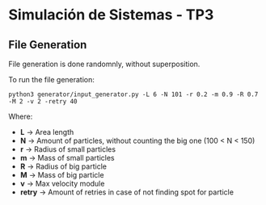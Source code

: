 # Simulación de Sistemas - TP3

## File Generation
File generation is done randomnly, without superposition.

To run the file generation:
```
python3 generator/input_generator.py -L 6 -N 101 -r 0.2 -m 0.9 -R 0.7 -M 2 -v 2 -retry 40
```

Where:
 - **L** -> Area length
 - **N** -> Amount of particles, without counting the big one (100 < N < 150)
 - **r** -> Radius of small particles
 - **m** -> Mass of small particles
 - **R** -> Radius of big particle
 - **M** -> Mass of big particle
 - **v** -> Max velocity module
 - **retry** -> Amount of retries in case of not finding spot for particle